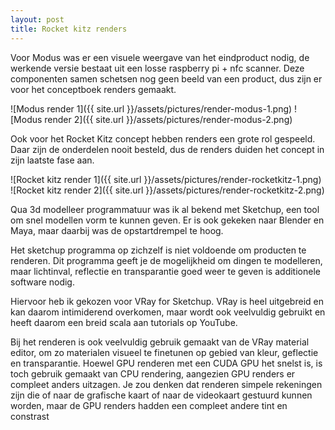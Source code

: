 ```yaml
---
layout: post
title: Rocket kitz renders
---
```



Voor Modus was er een visuele weergave van het eindproduct nodig, de werkende versie bestaat uit een losse raspberry pi + nfc scanner. Deze componenten samen schetsen nog geen beeld van een product, dus zijn er voor het conceptboek renders gemaakt.


![Modus render 1]({{ site.url }}/assets/pictures/render-modus-1.png)
![Modus render 2]({{ site.url }}/assets/pictures/render-modus-2.png)


Ook voor het Rocket Kitz concept hebben renders een grote rol gespeeld. Daar zijn de onderdelen nooit besteld, dus de renders duiden het concept in zijn laatste fase aan.


![Rocket kitz render 1]({{ site.url }}/assets/pictures/render-rocketkitz-1.png)
![Rocket kitz render 2]({{ site.url }}/assets/pictures/render-rocketkitz-2.png)


Qua 3d modelleer programmatuur was ik al bekend met Sketchup, een tool om snel modellen vorm te kunnen geven. Er is ook gekeken naar Blender en Maya, maar daarbij was de opstartdrempel te hoog.


Het sketchup programma op zichzelf is niet voldoende om producten te renderen. Dit programma geeft je de mogelijkheid om dingen te modelleren, maar lichtinval, reflectie en transparantie goed weer te geven is additionele software nodig.


Hiervoor heb ik gekozen voor VRay for Sketchup. VRay is heel uitgebreid en kan daarom intimiderend overkomen, maar wordt ook veelvuldig gebruikt en heeft daarom een breid scala aan tutorials op YouTube.


Bij het renderen is ook veelvuldig gebruik gemaakt van de VRay material editor, om zo materialen visueel te finetunen op gebied van kleur, geflectie en transparantie. Hoewel GPU renderen met een CUDA GPU het snelst is, is toch gebruik gemaakt van CPU rendering, aangezien GPU renders er compleet anders uitzagen. Je zou denken dat renderen simpele rekeningen zijn die of naar de grafische kaart of naar de videokaart gestuurd kunnen worden, maar de GPU renders hadden een compleet andere tint en constrast

